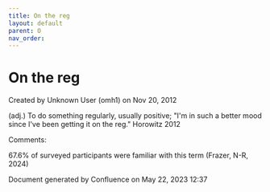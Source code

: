 ```yaml
---
title: On the reg
layout: default
parent: O
nav_order:
---
```


# On the reg

Created by  Unknown User (omh1) on Nov 20, 2012

(adj.) To do something regularly, usually positive; &quot;I'm in such a better mood since I've been getting it on the reg.&quot; Horowitz 2012

Comments:

67.6% of surveyed participants were familiar with this term (Frazer, N-R, 2024)

Document generated by Confluence on May 22, 2023 12:37



